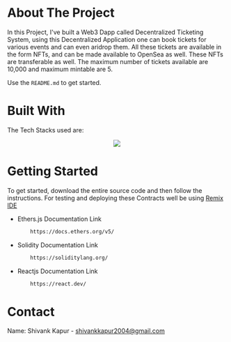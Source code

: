<!-- ABOUT THE PROJECT -->
# About The Project




In this Project, I've built a Web3 Dapp called Decentralized Ticketing System, using this Decentralized Application one can book tickets for various events and can even aridrop them. All these tickets are available in the form NFTs, and can be made available to OpenSea as well. These NFTs are transferable as well. The maximum number of tickets available are 10,000 and maximum mintable are 5.


Use the `README.md` to get started.



<!-- BUILT WITH -->
# Built With

The Tech Stacks used are:

<div align="center">
<a href="https://skillicons.dev">
    <img src="https://skillicons.dev/icons?i=solidity,remix,truffle,ethersjs,infura" />
</a>
</div>



<!-- GETTING STARTED -->
# Getting Started
To get started, download the entire source code and then follow the instructions. For testing and deploying these Contracts well be using [Remix IDE](https://remix.ethereum.org/)


* Ethers.js Documentation Link

  ```sh
      https://docs.ethers.org/v5/
  ```

* Solidity Documentation Link

  ```sh
      https://soliditylang.org/
  ```  

* Reactjs Documentation Link

  ```sh
      https://react.dev/
  ```  

  

<!-- CONTACT -->
# Contact

Name: Shivank Kapur - shivankkapur2004@gmail.com

